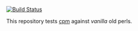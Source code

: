 [![Build Status](https://travis-ci.org/skaji/cpm-test.svg?branch=master)](https://travis-ci.org/skaji/cpm-test)

This repository tests [cpm](https://github.com/skaji/cpm) against *vanilla* old perls.
